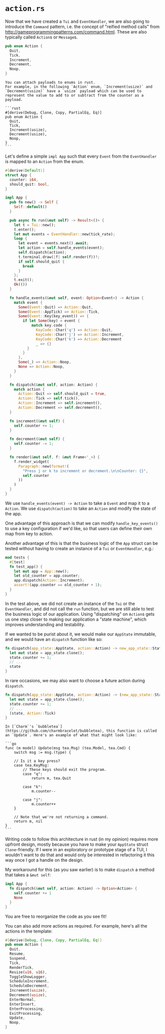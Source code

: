 # `action.rs`

Now that we have created a `Tui` and `EventHandler`, we are also going to introduce the `Command` pattern, i.e. the concept of "reified method calls" from <http://gameprogrammingpatterns.com/command.html>.
These are also typically called `Action`s or `Message`s.

```rust
pub enum Action {
  Quit,
  Tick,
  Increment,
  Decrement,
  Noop,
}
```

````admonish tip
You can attach payloads to enums in rust.
For example, in the following `Action` enum, `Increment(usize)` and `Decrement(usize)` have a `usize` payload which can be used to represent the value to add to or subtract from the counter as a payload.

```rust
#[derive(Debug, Clone, Copy, PartialEq, Eq)]
pub enum Action {
  Quit,
  Tick,
  Increment(usize),
  Decrement(usize),
  Noop,
}
```

````

Let's define a simple `impl App` such that every `Event` from the `EventHandler` is mapped to an `Action` from the enum.

```rust
#[derive(Default)]
struct App {
  counter: i64,
  should_quit: bool,
}

impl App {
  pub fn new() -> Self {
    Self::default()
  }

  pub async fn run(&mut self) -> Result<()> {
    let t = Tui::new();
    t.enter();
    let mut events = EventHandler::new(tick_rate);
    loop {
      let event = events.next().await;
      let action = self.handle_events(event);
      self.dispatch(action);
      t.terminal.draw(|f| self.render(f))?;
      if self.should_quit {
        break
      }
    };
    t.exit();
    Ok(())
  }

  fn handle_events(&mut self, event: Option<Event>) -> Action {
    match event {
      Some(Event::Quit) => Action::Quit,
      Some(Event::AppTick) => Action::Tick,
      Some(Event::Key(key_event)) => {
        if let Some(key) = event {
            match key.code {
              KeyCode::Char('q') => Action::Quit,
              KeyCode::Char('j') => Action::Increment,
              KeyCode::Char('k') => Action::Decrement
              _ => {}
          }
        }
      },
      Some(_) => Action::Noop,
      None => Action::Noop,
    }
  }

  fn dispatch(&mut self, action: Action) {
    match action {
      Action::Quit => self.should_quit = true,
      Action::Tick => self.tick(),
      Action::Increment => self.increment(),
      Action::Decrement => self.decrement(),
  }

  fn increment(&mut self) {
    self.counter += 1;
  }

  fn decrement(&mut self) {
    self.counter -= 1;
  }

  fn render(&mut self, f: &mut Frame<'_>) {
    f.render_widget(
      Paragraph::new(format!(
        "Press j or k to increment or decrement.\n\nCounter: {}",
        self.counter
      ))
    )
  }
}
```

We use `handle_events(event) -> Action` to take a `Event` and map it to a `Action`.
We use `dispatch(action)` to take an `Action` and modify the state of the app.

One advantage of this approach is that we can modify `handle_key_events()` to use a key configuration if we'd like, so that users can define their own map from key to action.

Another advantage of this is that the business logic of the `App` struct can be tested without having to create an instance of a `Tui` or `EventHandler`, e.g.:

```rust
mod tests {
  #[test]
  fn test_app() {
    let mut app = App::new();
    let old_counter = app.counter;
    app.dispatch(Action::Increment);
    assert!(app.counter == old_counter + 1);
  }
}
```

In the test above, we did not create an instance of the `Tui` or the `EventHandler`, and did not call the `run` function, but we are still able to test the business logic of our application.
Using "dispatching" on `Action`s gets us one step closer to making our application a "state machine", which improves understanding and testability.

If we wanted to be purist about it, we would make our `AppState` immutable, and we would have an `dispatch` function like so:

```rust
fn dispatch(app_state::AppState, action::Action) -> new_app_state::State {
  let mut state = app_state.clone();
  state.counter += 1;
  // ...
  state
}
```

In rare occasions, we may also want to choose a future action during `dispatch`.

```rust
fn dispatch(app_state::AppState, action::Action) -> (new_app_state::State, Option<action::Action>) {
  let mut state = app_state.clone();
  state.counter += 1;
  // ...
  (state, Action::Tick)
}
```

````admonish note
In [`Charm`'s `bubbletea`](https://github.com/charmbracelet/bubbletea), this function is called an `Update`. Here's an example of what that might look like:

```go
func (m model) Update(msg tea.Msg) (tea.Model, tea.Cmd) {
    switch msg := msg.(type) {

    // Is it a key press?
    case tea.KeyMsg:
        // These keys should exit the program.
        case "q":
            return m, tea.Quit

        case "k":
            m.counter--

        case "j":
            m.counter++
    }

    // Note that we're not returning a command.
    return m, nil
}
```

````

Writing code to follow this architecture in rust (in my opinion) requires more upfront design, mostly because you have to make your `AppState` struct `Clone`-friendly.
If I were in an exploratory or prototype stage of a TUI, I wouldn't want to do that and would only be interested in refactoring it this way once I got a handle on the design.

My workaround for this (as you saw earlier) is to make `dispatch` a method that takes a `&mut self`:

```rust
impl App {
  fn dispatch(&mut self, action: Action) -> Option<Action> {
    self.counter += 1
    None
  }
}
```

You are free to reorganize the code as you see fit!

You can also add more actions as required.
For example, here's all the actions in the template:

```rust {filename="action.rs"}
#[derive(Debug, Clone, Copy, PartialEq, Eq)]
pub enum Action {
  Quit,
  Resume,
  Suspend,
  Tick,
  RenderTick,
  Resize(u16, u16),
  ToggleShowLogger,
  ScheduleIncrement,
  ScheduleDecrement,
  Increment(usize),
  Decrement(usize),
  EnterNormal,
  EnterInsert,
  EnterProcessing,
  ExitProcessing,
  Update,
  Noop,
}
```
